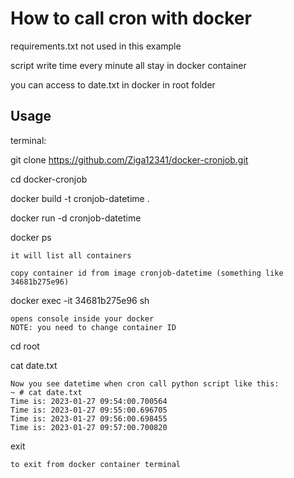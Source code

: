 # How to call cron with docker

requirements.txt not used in this example

script write time every minute all stay in docker container

you can access to date.txt in docker in root folder


## Usage ##

terminal:

git clone https://github.com/Ziga12341/docker-cronjob.git

cd docker-cronjob

docker build -t cronjob-datetime .

docker run -d cronjob-datetime

docker ps

    it will list all containers

    copy container id from image cronjob-datetime (something like 34681b275e96)

docker exec -it 34681b275e96 sh

    opens console inside your docker
    NOTE: you need to change container ID

cd root

cat date.txt 

    Now you see datetime when cron call python script like this:
    ~ # cat date.txt
    Time is: 2023-01-27 09:54:00.700564
    Time is: 2023-01-27 09:55:00.696705
    Time is: 2023-01-27 09:56:00.698455
    Time is: 2023-01-27 09:57:00.700820

exit
    
    to exit from docker container terminal
